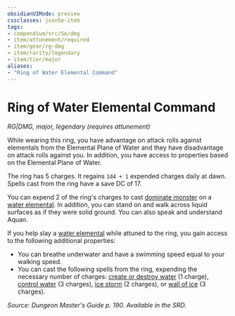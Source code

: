 ```yaml
---
obsidianUIMode: preview
cssclasses: json5e-item
tags:
- compendium/src/5e/dmg
- item/attunement/required
- item/gear/rg-dmg
- item/rarity/legendary
- item/tier/major
aliases: 
- "Ring of Water Elemental Command"
---
```

# Ring of Water Elemental Command
*RG|DMG, major, legendary (requires attunement)*  


While wearing this ring, you have advantage on attack rolls against elementals from the Elemental Plane of Water and they have disadvantage on attack rolls against you. In addition, you have access to properties based on the Elemental Plane of Water.

The ring has 5 charges. It regains `1d4 + 1` expended charges daily at dawn. Spells cast from the ring have a save DC of 17.

You can expend 2 of the ring's charges to cast [dominate monster](dominate-monster.md) on a [water elemental](water-elemental.md). In addition, you can stand on and walk across liquid surfaces as if they were solid ground. You can also speak and understand Aquan.

If you help slay a [water elemental](water-elemental.md) while attuned to the ring, you gain access to the following additional properties:

- You can breathe underwater and have a swimming speed equal to your walking speed.  
- You can cast the following spells from the ring, expending the necessary number of charges: [create or destroy water](create-or-destroy-water.md) (1 charge), [control water](control-water.md) (3 charges), [ice storm](ice-storm.md) (2 charges), or [wall of ice](wall-of-ice.md) (3 charges).  

*Source: Dungeon Master's Guide p. 190. Available in the SRD.*